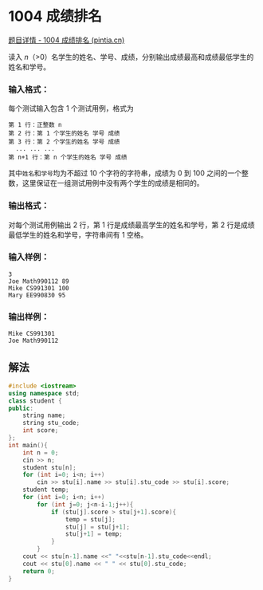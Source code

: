 # 1004 成绩排名

[题目详情 - 1004 成绩排名 (pintia.cn)](https://pintia.cn/problem-sets/994805260223102976/exam/problems/994805321640296448)

读入 *n*（>0）名学生的姓名、学号、成绩，分别输出成绩最高和成绩最低学生的姓名和学号。

### 输入格式：

每个测试输入包含 1 个测试用例，格式为

```
第 1 行：正整数 n
第 2 行：第 1 个学生的姓名 学号 成绩
第 3 行：第 2 个学生的姓名 学号 成绩
  ... ... ...
第 n+1 行：第 n 个学生的姓名 学号 成绩
```

其中`姓名`和`学号`均为不超过 10 个字符的字符串，成绩为 0 到 100 之间的一个整数，这里保证在一组测试用例中没有两个学生的成绩是相同的。

### 输出格式：

对每个测试用例输出 2 行，第 1 行是成绩最高学生的姓名和学号，第 2 行是成绩最低学生的姓名和学号，字符串间有 1 空格。

### 输入样例：

```in
3
Joe Math990112 89
Mike CS991301 100
Mary EE990830 95
```

### 输出样例：

```out
Mike CS991301
Joe Math990112
```

## 解法

```c++
#include <iostream>
using namespace std;
class student {
public:
    string name;
    string stu_code;
    int score;
};
int main(){
    int n = 0;
    cin >> n;
    student stu[n];
    for (int i=0; i<n; i++)
        cin >> stu[i].name >> stu[i].stu_code >> stu[i].score;
    student temp;
    for (int i=0; i<n; i++)
        for (int j=0; j<n-i-1;j++){
            if (stu[j].score > stu[j+1].score){
                temp = stu[j];
                stu[j] = stu[j+1];
                stu[j+1] = temp;
            }
        }
    cout << stu[n-1].name <<" "<<stu[n-1].stu_code<<endl;
    cout << stu[0].name << " " << stu[0].stu_code;
    return 0;
}
```


